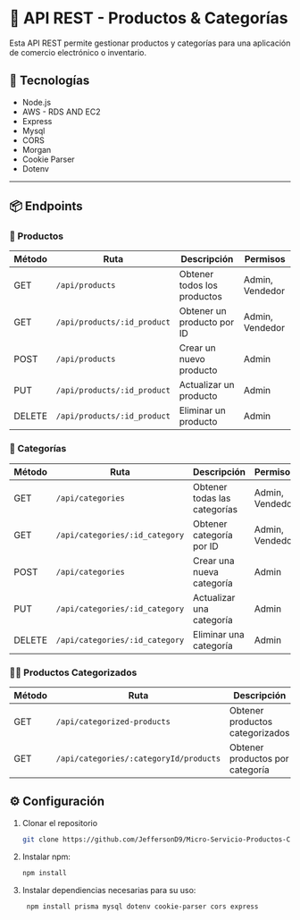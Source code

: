 # 🛒 API REST - Productos & Categorías

Esta API REST permite gestionar productos y categorías para una aplicación de comercio electrónico o inventario.

## 🚀 Tecnologías

- Node.js
- AWS - RDS AND EC2
- Express
- Mysql
- CORS
- Morgan
- Cookie Parser
- Dotenv
---

## 📦 Endpoints

### 🔹 Productos

| Método | Ruta | Descripción | Permisos |
| ------ | ---- | ----------- | -------- |
| GET | `/api/products` | Obtener todos los productos | Admin, Vendedor |
| GET | `/api/products/:id_product` | Obtener un producto por ID | Admin, Vendedor |
| POST | `/api/products` | Crear un nuevo producto | Admin |
| PUT | `/api/products/:id_product` | Actualizar un producto | Admin |
| DELETE | `/api/products/:id_product` | Eliminar un producto | Admin |

### 🔸 Categorías

| Método | Ruta | Descripción | Permisos |
| ------ | ---- | ----------- | -------- |
| GET | `/api/categories` | Obtener todas las categorías | Admin, Vendedor |
| GET | `/api/categories/:id_category` | Obtener categoría por ID | Admin, Vendedor |
| POST | `/api/categories` | Crear una nueva categoría | Admin |
| PUT | `/api/categories/:id_category` | Actualizar una categoría | Admin |
| DELETE | `/api/categories/:id_category` | Eliminar una categoría | Admin |

### 🔹🔸 Productos Categorizados

| Método | Ruta | Descripción | Permisos |
| ------ | ---- | ----------- | -------- |
| GET | `/api/categorized-products` | Obtener productos categorizados | Admin, Vendedor |
| GET | `/api/categories/:categoryId/products` | Obtener productos por categoría | Admin, Vendedor |

## ⚙️ Configuración

1. Clonar el repositorio
   
   ```bash
   git clone https://github.com/JeffersonD9/Micro-Servicio-Productos-Categorizados.git
   
3. Instalar npm:

   ```bash
   npm install
   
4.  Instalar dependiencias necesarias para su uso:
   
     ```bash
      npm install prisma mysql dotenv cookie-parser cors express
